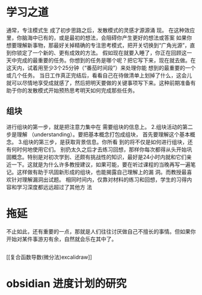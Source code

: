 # 学习之道
通常，专注模式生 成了初步思路之后，发散模式的灵感才源源涌 现。
在这种效应里，你脑海中已有的，或是最初的想法，会阻碍你产生更好的想法或答案
如果你想要理解新事物，那最好关掉精确的专注思考模式，把开关切换到“广角光源”，直到你锁定了一个新的、更有成效的方法。
假如现在就要入睡了，你正在回顾这一天中完成的最重要的任务。你想到的任务是哪个呢？把它写下来，现在就去做。在这天内，试着用至少3个25分钟（“番茄时间段”）来处理你能 想到的最重要的一个或几个任务。 当日工作真正完结后，看看自己在待做清单上划掉了什么，这会儿就可以尽情地享受成就感了，然后把明天要做的关键事项写下来。这种前期准备有助于你的发散模式开始预热思考明天如何完成那些任务。
## 组块
进行组块的第一步，就是把注意力集中在 需要组块的信息上。
2.组块活动的第二步是理解 （understanding）。要把基本概念打包成组块， 首先要理解这个基本概念。
3.组块的第三步，是获取背景信息。你所看 到的将不仅是如何进行组块，还有何时何地使用它们。
别扔太久之后才去练习回想，那样你每次都得从头开始巩固概念。特别是对初次学到、还颇有挑战性的知识，最好是24小时内就和它们亲近一下。这就是为什么许多教授建议，如果可能，要在听过课程的当晚再写一遍笔记。这样做有助于巩固新形成的组块，也能揭露自己理解上的漏 洞。而教授最喜欢针对理解漏洞出试题。
相同时间内，仅靠对材料的练习和回想，学生的习得内容和学习深度都远远超过了其他方 法

# 拖延
不止如此，还有重要的一点，那就是人们往往讨厌做自己不擅长的事情。但如果你开始对某件事游刃有余，自然就会乐在其中了。


```col

```
[[复合函数导数(微分法)excalidraw]]





# obsidian 进度计划的研究